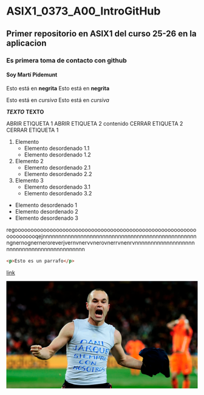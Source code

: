 # ASIX1_0373_A00_IntroGitHub
## Primer repositorio en ASIX1 del curso 25-26 en la aplicacion
### Es primera toma de contacto con github
#### Soy Martí Pidemunt

Esto está en __negrita__
Esto está en **negrita**

Esto está en _cursiva_
Esto está en *cursiva*

__*TEXTO*__
**__TEXTO__**

ABRIR ETIQUETA 1
     ABRIR ETIQUETA 2
        contenido
     CERRAR ETIQUETA 2
CERRAR ETIQUETA 1

1. Elemento 
    * Elemento desordenado 1.1
    * Elemento desordenado 1.2
2. Elemento 2
    * Elemento desordenado 2.1
    * Elemento desordenado 2.2
3. Elemento 3
    * Elemento desordenado 3.1
    * Elemento desordenado 3.2

* Elemento desordenado 1
* Elemento desordenado 2
* Elemento desordenado 3

regooooooooooooooooooooooooooooooooooooooooooooooooooooooooooooooooooqejnnnnnnnnnnnnnnnnnnnnnnnnnnnnnnnnnnnnnnnnnnnnnnnnnngnernognerneroreverjvernvnervvnerovnerrvnenrvnnnnnnnnnnnnnnnnnnnnnnnnnnnnnnnnnnnnnnnnnnnn 

```html
<p>Esto es un parrafo</p>
```
[link](https://stackoverflow.com/questions/41345160/display-link-url-in-markdown/ "Manual oficial de Markdown")

![alt text](iniesta.png/ "Imagen random de un archivo")